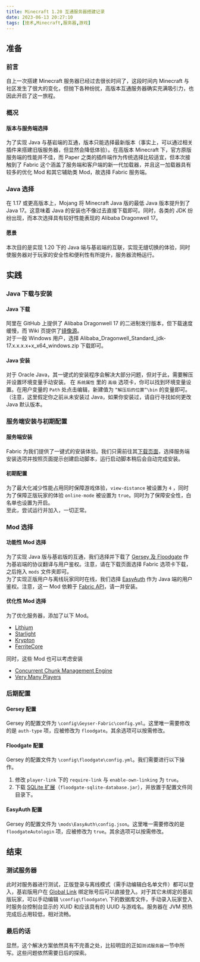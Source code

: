 ```yaml
---
title: Minecraft 1.20 互通服务器搭建记录
date: 2023-06-13 20:27:10
tags: [技术,Minecraft,服务器,游戏]
---
```

## 准备

### 前言

自上一次搭建 Minecraft 服务器已经过去很长时间了，这段时间内 Minecraft 与社区发生了很大的变化，但抛下各种纷扰，高版本互通服务器确实充满吸引力，也因此开启了这一旅程。

### 概况

#### 版本与服务端选择

为了实现 Java 与基岩端的互通，版本只能选择最新版本（事实上，可以通过相关插件来搭建旧版服务器，但显然会降低体验）。在高版本 Minecraft 下，官方原版服务端的性能并不佳，而 Paper 之类的插件端作为传统选择比较适宜，但本次接触到了 Fabric 这个涵盖了服务端和客户端的新一代加载器，并且这一加载器具有较多的优化 Mod 和其它辅助类 Mod，故选择 Fabric 服务端。

### Java 选择

在 1.17 或更高版本上，Mojang 将 Minecraft Java 版的最低 Java 版本提升到了 Java 17。这意味着 Java 的安装也不像过去直接下载即可。同时，各类的 JDK 纷纷出现，而本次选择具有较好性能表现的 Alibaba Dragonwell 17。

#### 愿景

本次目的是实现 1.20 下的 Java 端与基岩端的互联，实现无缝切换的体验，同时使服务器对于玩家的安全性和便利性有所提升，服务器流畅运行。

## 实践

### Java 下载与安装

#### Java 下载

阿里在 GitHub 上提供了 Alibaba Dragonwell 17 的二进制发行版本，但下载速度缓慢，而 Wiki 页提供了[镜像源](https://github.com/dragonwell-project/dragonwell17/wiki/Mirrors-for-download-(%E4%B8%8B%E8%BD%BD%E9%95%9C%E5%83%8F))。  
对于一般 Windows 用户，选择 Alibaba_Dragonwell_Standard_jdk-17.x.x.x.x+x_x64_windows.zip 下载即可。

#### Java 安装

对于 Oracle Java，其一键式的安装程序会解决大部分问题，但对于此，需要解压并设置环境变量手动安装。
在 `系统属性` 里的 `高级` 选项卡，你可以找到环境变量设置。在用户变量的 `Path` 处点击编辑，新建值为 `“解压后的位置”\bin` 的变量即可。（注意，这里假定你之前从未安装过 Java，如果你安装过，请自行寻找如何更改 Java 默认版本。

### 服务端安装与初期配置

#### 服务端安装

Fabric 为我们提供了一键式的安装体验。我们只需前往其[下载页面](https://fabricmc.net/use/installer/)，选择服务端安装选项并按照页面提示创建启动脚本，运行启动脚本稍后会自动完成安装。

#### 初期配置

为了最大化减少性能占用同时保障游戏体验，`view-distance` 被设置为 `4` ，同时为了保障正版玩家的体验 `online-mode` 被设置为 `true`。同时为了保障安全性，白名单也设置为开启。  
至此，尝试运行并加入，一切正常。

### Mod 选择

#### 功能性 Mod 选择

为了实现 Java 版与基岩版的互通，我们选择并下载了 [Gersey 及 Floodgate](https://geysermc.org/download) 作为基岩端的协议翻译与用户鉴权。注意，请在下载页面选择 Fabric 选项卡下载，之后拖入 `mods` 文件夹即可。  
为了实现正版用户与离线玩家同时在线，我们选择 [EasyAuth](https://modrinth.com/mod/easyauth) 作为 Java 端的用户鉴权。注意，这一 Mod 依赖于 [Fabric API](https://modrinth.com/mod/fabric-api)，请一并安装。

#### 优化性 Mod 选择

为了优化服务器，添加了以下 Mod。

- [Lithium](https://modrinth.com/mod/lithium)
- [Starlight](https://modrinth.com/mod/starlight)
- [Krypton](https://modrinth.com/mod/krypton)
- [FerriteCore](https://modrinth.com/mod/ferrite-core)

同时，这些 Mod 也可以考虑安装

- [Concurrent Chunk Management Engine](https://modrinth.com/mod/c2me-fabric)
- [Very Many Players](https://modrinth.com/mod/vmp-fabric)

### 后期配置

#### Gersey 配置

Gersey 的配置文件为 `\config\Geyser-Fabric\config.yml`。这里唯一需要修改的是 `auth-type` 项，应被修改为 `floodgate`。其余选项可以按需修改。

#### Floodgate 配置

Gersey 的配置文件为 `\config\floodgate\config.yml`。我们需要进行以下操作。

1. 修改 `player-link` 下的 `require-link` 与 `enable-own-linking` 为 `true`。
2. 下载 [SQLite 扩展](https://ci.opencollab.dev/job/GeyserMC/job/Floodgate/job/master/)（`floodgate-sqlite-database.jar`），并放置于配置文件同目录下。

#### EasyAuth 配置

Gersey 的配置文件为 `\mods\EasyAuth\config.json`。这里唯一需要修改的是 `floodgateAutologin` 项，应被修改为 `true`。其余选项可以按需修改。

## 结束

### 测试服务器

此时对服务器进行测试，正版登录与离线模式（需手动编辑白名单文件）都可以登入，基岩版用户在 [Global Link](https://link.geysermc.org/) 绑定账号后可以直接登入。对于其它未绑定的基岩版玩家，可以手动编辑 `\config\floodgate\` 下的数据库文件，手动录入玩家登入时服务台控制台显示的 XUID 和应该具有的 UUID 与游戏名。服务器在 JVM 预热完成后占用较低，相对流畅。

### 最后的话

显然，这个解决方案依然具有不完善之处，比较明显的正如`测试服务器`一节中所写。这些问题依然需要日后的探索。
